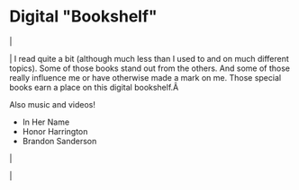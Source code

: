 <head>
<meta name="generator" content="HTML Tidy for Linux (vers 25 March 2009), see www.w3.org">
  <meta http-equiv="Content-Type" content="text/html; charset=us-ascii">

  <title>Digital "Bookshelf"</title>

</head>

# Digital "Bookshelf"

  

| 
  

 | 
 I read quite a bit (although much less than I used to and on much different topics). Some of those books stand out from the others. And some of those really influence me or have otherwise made a mark on me. Those special books earn a place on this digital bookshelf.Â 
  

 Also music and videos! 

  

- In Her Name 
- Honor Harrington 
- Brandon Sanderson 

 | 
  

 |

  


